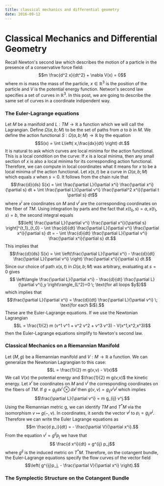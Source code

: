 ```yaml
---
title: classical mechanics and differential geometry
date: 2016-09-12
---
```


# Classical Mechanics and Differential Geometry

Recall Newton\'s second law which describes the motion of a particle in the presence of a conservative force field:
$$m \frac{d^2 x}{dt^2} + \nabla V(x) = 0$$
where $m$ is mass the mass of the particle, $x \in \mathbb{R}^3$ is the position of the particle and $V$ is the potential energy function. Netwon\'s second law specifies a set of curves in $\mathbb{R}^3$. In this post, we are going to describe the same set of curves in a coordinate indipendent way. 

### The Euler-Lagrange equations

Let $M$ be a manifold and $L : TM \to \mathbb{R}$ a function which we will call the Lagrangian. Define $\Omega(a,b;M)$ to be the set of paths from $a$ to $b$ in $M$. We define the action functional $S : \Omega(a,b;M) \to \mathbb{R}$ by the equation
$$S(x) = \int L\left( x,\frac{dx}{dt} \right) dt.$$
It is natural to ask which curves are local minima for the action functional. This is a local condition on the curve: If $x$ is a local minima, then any small section of $x$ is also a local minima for its corresponding action functional. Therefore, we can compute in local coordinates what it means for $x$ to be a local minima of the action functional. Let $x(s,t)$ be a curve in $\Omega(a,b;M)$ which equals $x$ when $s=0$. It follows from the chain rule that
$$\frac{d}{ds} S(x) = \int \frac{\partial L}{\partial x^i} \frac{\partial x^i}{\partial s} dt + 
\int \frac{\partial L}{\partial v^i} \frac{\partial^2 x^i}{\partial t \partial s} dt$$
where $x^i$ are coordinates on $M$ and $v^i$ are the corresponding coordinates on the fiber of $TM$. Using integration by parts and the fact that $x(t_0,s) =a, x(t_1,s)=b$, the second integral equals
$$\left[ \frac{\partial L}{\partial v^i} \frac{\partial x^i}{\partial s} \right]^{t_1}_{t_0} - \int \frac{d}{dt} \frac{\partial L}{\partial v^i} \frac{\partial x^i}{\partial s} dt = - \int \frac{d}{dt} \frac{\partial L}{\partial v^i} \frac{\partial x^i}{\partial s} dt.$$
This implies that
$$\frac{d}{ds} S(x) = \int \left(\frac{\partial L}{\partial x^i} - \frac{d}{dt} \frac{\partial L}{\partial v^i} \right) \frac{\partial x^i}{\partial s} dt.$$
Since our choice of path $x(s,t)$ in $\Omega(a,b;M)$ was arbitrary, evaluating at $s=0$ gives
$$ \left\langle \frac{\partial L}{\partial x^i} - \frac{d}{dt} \frac{\partial L}{\partial v^i},y \right\rangle_{L^2}=0 \; \text{for all loops $y$}$$
which implies that
$$\frac{\partial L}{\partial x^i} = \frac{d}{dt} \frac{\partial L}{\partial v^i} \; \text{for each $i$}.$$
These are the Euler-Lagrange equations. If we use the Newtonian Lagrangian
$$L = \frac{1}{2} m (v^1 v^1 + v^2 v^2 + v^3 v^3) - V(x^1,x^2,x^3)$$
then the Euler-Lagrange equations simplify to Newton\'s second law.

### Classical Mechanics on a Riemannian Manifold

Let $(M,g)$ be a Riemannian manifold and $V : M \to \mathbb{R}$ a function. We can generalize the Newtonian Lagrangian to this case:
$$L = \frac{1}{2} m g(v,v) - V(x)$$
We call $V(x)$ the potential energy and $\frac{1}{2} m g(v,v)$ the kinetic energy. Let $x^i$ be coordinates on $M$ and $v^i$ the corresponding coordinates on the fibers of $TM$. If $g = g_{ij} dx^i \otimes dx^j$ then $g(v,v) = g_{ij} v^i v^j$ which implies
$$\frac{\partial L}{\partial v^i} = m g_{ij} v^j.$$
Using the Riemannian metric g, we can identify $TM$ and $T^*M$ via the isomorphism $v \mapsto g(-,v)$. In coordinates, it sends the vector $v^j$ to $p_i = g_{ij} v^j$. Therefore we can write the Euler Lagrange equations as
$$m \frac{d p_i}{dt} = - \frac{\partial V}{\partial x^i}.$$
From the equation $v^i = g^{ij} p_j$ we have that
$$ \frac{d x^i}{dt} = g^{ij} p_j$$
where $g^{ij}$ is the induced metric on $T^*M$. Therefore, on the cotangent bundle, the Euler-Lagrange equations specify the flow curves of the vector field 
$$\left( g^{ij}p_j, - \frac{\partial V}{\partial x^i} \right).$$

### The Symplectic Structure on the Cotangent Bundle


